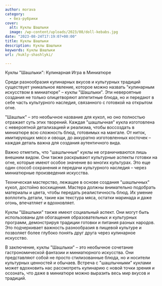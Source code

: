 ```yaml
---
author: morava
category:
  - без-рубрики
cover:
  alt: Куклы Шашлыки
  image: /wp-content/uploads/2023/08/doll-kebabs.jpg
date: "2023-08-24T17:19:07+00:00"
title: Куклы Шашлыки
description: Куклы Шашлыки
keywords: Куклы Шашлыки
url: /kukly-shashlyki/

---
```

Куклы "Шашлыки": Кулинарная Игра в Миниатюре

Среди разнообразия кулинарных вкусов и культурных традиций существует уникальное явление, которое можно назвать "кулинарным искусством в миниатюре" – куклы "Шашлыки". Эти невероятные создания не только олицетворяют аппетитные блюда, но и передают в себе часть культурного наследия, связанного с готовкой на открытом огне.

"Шашлык" – это необычное название для кукол, но оно полностью отражает суть этих творений. Каждая "шашлычная" кукла изготовлена с невероятной детализацией и реализма, чтобы воссоздать в миниатюре всю сложность блюд, готовимых на мангале. От ниток, имитирующих мясо и овощи, до аккуратно изготовленных косточек – каждая деталь важна для создания аутентичного вида.

Важно отметить, что "шашлычные" куклы не ограничиваются лишь внешним видом. Они также раскрывают культурные аспекты готовки на огне, которые имеют особое значение во многих культурах. Это еще один способ сохранения и передачи культурного наследия – через миниатюрные произведения искусства.

Техническая мастерство, лежащее в основе создания "шашлычных" кукол, достойно восхищения. Мастера должны внимательно подобрать материалы и цвета, чтобы передать реалистичность блюд. Их умение воплотить детали, такие как текстура мяса, остатки маринада и даже огонь, впечатляет и вдохновляет.

Куклы "Шашлыки" также имеют социальный аспект. Они могут быть использованы для обогащения образовательных и культурных программ, демонстрируя традиции готовки и питания разных народов. Это подчеркивает важность разнообразия в пищевой культуре и позволяет более глубоко понять друг друга через кулинарное искусство.

В заключение, куклы "Шашлыки" – это необычное сочетание гастрономической фантазии и миниатюрного искусства. Они представляют собой не просто стилизованные блюда, но и носители культурных ценностей и обычаев. Встреча с "шашлычными" куклами может вдохновить нас рассмотреть кулинарию с новой точки зрения и осознать, что даже в миниатюре можно выразить весь мир вкусов и традиций.

